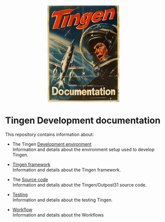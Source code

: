 <!-- u240925 -->

<div align="center">

  ![logo](../.github/Images/Logos/TingenDocumentation-232x308.png)

</div>

# Tingen Development documentation

This repository contains information about:

* The Tingen [Development environment](./Environment)  
  Information and details about the environment setup used to develop Tingen.

* [Tingen framework](./Framework)  
  Information and details about the Tingen framework.

* The [Source code](./SourceCode)  
  Information and details about the Tingen/Outpost31 source code.

* [Testing](./Testing)  
  Information and details about the testing Tingen.
  
* [Workflow](./Workflows)  
  Information and details about the Workflows

